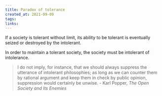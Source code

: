 ```yaml
---
title: Paradox of tolerance
created_at: 2021-09-09
tags:
links:
---
```


If a society is tolerant without limit, its ability to be tolerant is eventually seized or destroyed by the intolerant.

In order to maintain a tolerant society, the society must be intolerant of intolerance.

> I do not imply, for instance, that we should always suppress the utterance of intolerant philosophies; as long as we can counter them by rational argument and keep them in check by public opinion, suppression would certainly be unwise. - Karl Popper, _The Open Society and Its Enemies_